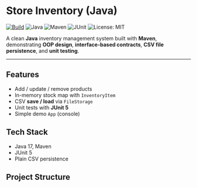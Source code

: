 # Store Inventory (Java)

[![Build](https://github.com/Tugceaydinn/store-inventory/actions/workflows/ci.yml/badge.svg)](https://github.com/Tugceaydinn/store-inventory/actions/workflows/ci.yml)
![Java](https://img.shields.io/badge/Java-17-informational)
![Maven](https://img.shields.io/badge/Maven-ready-informational)
![JUnit](https://img.shields.io/badge/Tests-JUnit5-informational)
![License: MIT](https://img.shields.io/badge/License-MIT-green.svg)

A clean **Java** inventory management system built with **Maven**, demonstrating **OOP design**, **interface-based contracts**, **CSV file persistence**, and **unit testing**.

---

## Features
- Add / update / remove products
- In-memory stock map with `InventoryItem`
- CSV **save / load** via `FileStorage`
- Unit tests with **JUnit 5**
- Simple demo `App` (console)

## Tech Stack
- Java 17, Maven
- JUnit 5
- Plain CSV persistence

## Project Structure
